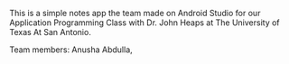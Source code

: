 This is a simple notes app the team made on Android Studio for our Application Programming Class with Dr. John Heaps at The University of Texas At San Antonio. 

Team members: Anusha Abdulla, 

